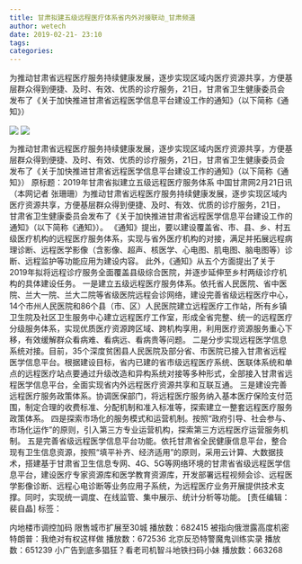 ```yaml
---
title: 甘肃拟建五级远程医疗体系省内外对接联动_甘肃频道
author: wetech
date: 2019-02-21- 23:10
tags: 
categories: 
---
```

为推动甘肃省远程医疗服务持续健康发展，逐步实现区域内医疗资源共享，方便基层群众得到便捷、及时、有效、优质的诊疗服务，21日，甘肃省卫生健康委员会发布了《关于加快推进甘肃省远程医学信息平台建设工作的通知》（以下简称《通知》）
<!-- more -->
                
<img align="center" border="0" src="http://p1.ifengimg.com/fck/2019_08/c458e69e2e5c46d_w549_h330.png" />
                
<img align="center" border="0" src="http://p2.ifengimg.com/a/2016/0810/204c433878d5cf9size1_w16_h16.png" />
                
            
为推动甘肃省远程医疗服务持续健康发展，逐步实现区域内医疗资源共享，方便基层群众得到便捷、及时、有效、优质的诊疗服务，21日，甘肃省卫生健康委员会发布了《关于加快推进甘肃省远程医学信息平台建设工作的通知》（以下简称《通知》）
原标题：2019年甘肃省拟建立五级远程医疗服务体系
中国甘肃网2月21日讯（本网记者 张珊珊）为推动甘肃省远程医疗服务持续健康发展，逐步实现区域内医疗资源共享，方便基层群众得到便捷、及时、有效、优质的诊疗服务，21日，甘肃省卫生健康委员会发布了《关于加快推进甘肃省远程医学信息平台建设工作的通知》（以下简称《通知》）。
《通知》提出，要以建设覆盖省、市、县、乡、村五级医疗机构的远程医疗服务体系，实现与省外医疗机构的对接，满足并拓展远程病理诊断、远程医学影像（含影像、超声、核医学、心电图、肌电图、脑电图等）诊断、远程监护等功能应用为建设内容。
此外，《通知》从五个方面提出了关于2019年拟将远程诊疗服务全面覆盖县级综合医院，并逐步延伸至乡村两级诊疗机构的具体建设任务。
一是建立五级远程医疗服务体系。依托省人民医院、省中医院、兰大一院、兰大二院等省级医院远程会诊网络，建设完善省级远程医疗中心，14个市州人民医院和86个县（市、区）人民医院建立远程医疗工作站，所有乡镇卫生院及社区卫生服务中心建立远程医疗工作室，形成全省完整、统一的远程医疗分级服务体系，实现优质医疗资源跨区域、跨机构享用，利用医疗资源服务重心下移，有效缓解群众看病难、看病远、看病贵等问题。
二是分步实现远程医学信息系统对接。目前，35个深度贫困县人民医院及部分省、市医院已接入甘肃省远程医学信息平台。根据建设目标，省内已建的省市级远程医疗系统、医联体系统和单点的远程医疗站点要通过升级改造和异构系统对接等多种形式，全部接入甘肃省远程医学信息平台，全面实现省内外远程医疗资源共享和互联互通。
三是建设完善远程医疗服务政策体系。协调医保部门，将远程医疗服务纳入基本医疗保险支付范围，制定合理的收费标准、分配机制和准入标准等，探索建立一整套远程医疗服务政策体系。
四是探索市场化的服务模式和运营机制。按照“政府引导、社会参与、市场化运作”的原则，引入第三方专业运营机构，探索第三方远程医疗运营服务机制。
五是完善省级远程医学信息平台功能。依托甘肃省全民健康信息平台，整合现有卫生信息资源，按照“填平补齐、经济适用”的原则，采用云计算、大数据技术，搭建基于甘肃省卫生信息专网、4G、5G等网络环境的甘肃省省级远程医学信息平台，建设医疗专家资源库和医学教育资源库，开发部署远程视频会诊、远程医学影像诊断、远程心电诊断等业务应用子系统，为远程医疗业务开展提供技术支撑。同时，实现统一调度、在线监管、集中展示、统计分析等功能。
[责任编辑：裴自晶]
标签：
 
 
             
内地楼市调控加码 限售城市扩展至30城
播放数：682415
被指向俄泄露高度机密 特朗普：我绝对有权这样做
播放数：672536
北京反恐特警魔鬼训练实录
播放数：651239
小广告到底多猖狂？看老司机智斗地铁扫码小妹
播放数：663268
